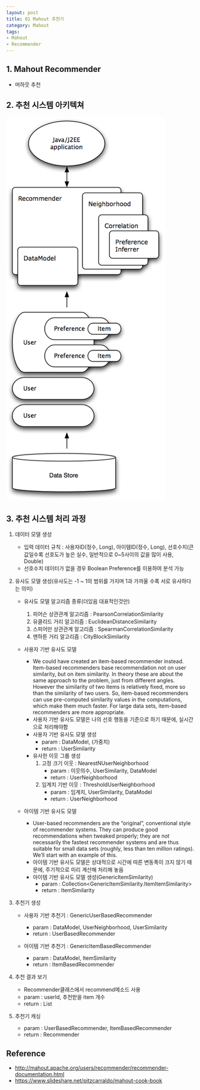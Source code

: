 ```yaml
---
layout: post
title: 01 Mahout 추천기
category: Mahout
tags:
- Mahout
- Recommender
---
```

## 1. Mahout Recommender
- 머하웃 추천

## 2. 추천 시스템 아키텍쳐
![아키텍쳐](public/img/Mahout/taste-architecture.png)

## 3. 추천 시스템 처리 과정
1. 데이터 모델 생성
    - 입력 데이터 규칙 : 사용자ID(정수, Long), 아이템ID(정수, Long), 선호수치(큰 값일수록 선호도가 높은 실수, 일반적으로 0~5사이의 값을 많이 사용, Double)
    - 선호수치 데이터가 없을 경우 Boolean Preference를 이용하여 분석 가능 

2. 유사도 모델 생성(유사도는 -1 ~ 1의 범위를 가지며 1과 가까울 수록 서로 유사하다는 의미)
    - 유사도 모델 알고리즘 종류(더있음 대표적인것만)
        1. 피어슨 상관관계 알고리즘	 	: PearsonCorrelationSimilarity
        2. 유클리드 거리 알고리즘 		: EuclideanDistanceSimilarity
        3. 스피어만 상관관계 알고리즘 	: SpearmanCorrelationSimilarity
        4. 맨하튼 거리 알고리즘         : CityBlockSimilarity

    - 사용자 기반 유사도 모델
        - We could have created an item-based recommender instead. Item-based recommenders base recommendation not on user similarity, but on item similarity. In theory these are about the same approach to the problem, just from different angles. However the similarity of two items is relatively fixed, more so than the similarity of two users. So, item-based recommenders can use pre-computed similarity values in the computations, which make them much faster. For large data sets, item-based recommenders are more appropriate.
        - 사용자 기반 유사도 모델은 나의 선호 행동을 기준으로 하기 때문에, 실시간으로 처리해야함 
        - 사용자 기반 유사도 모델 생성
            - param : DataModel, (가중치)
            - return : UserSimilarity
        - 유사한 이웃 그룹 생성
            1. 고정 크기 이웃	: NearestNUserNeighborhood
                - param : 이웃의수, UserSimilarity, DataModel
                - return : UserNeighborhood
            2. 임계치 기반 이웃	: ThresholdUserNeighborhood
                - param : 임계치, UserSimilarity, DataModel
                - return : UserNeighborhood
                
    - 아이템 기반 유사도 모델
        - User-based recommenders are the “original”, conventional style of recommender systems. They can produce good recommendations when tweaked properly; they are not necessarily the fastest recommender systems and are thus suitable for small data sets (roughly, less than ten million ratings). We’ll start with an example of this.
        - 아이템 기반 유사도 모델은 상대적으로 시간에 따른 변동폭이 크지 않기 때문에, 주기적으로 미리 계산해 처리해 놓음
        - 아이템 기반 유사도 모델 생성(GenericItemSimilarity)
            - param : Collection<GenericItemSimilarity.ItemItemSimilarity>
            - return : ItemSimilarity

3. 추천기 생성
    - 사용자 기반 추천기 : GenericUserBasedRecommender
        - param : DataModel, UserNeighborhood, UserSimilarity
        - return : UserBasedRecommender
        
    - 아이템 기반 추천기 : GenericItemBasedRecommender
        - param : DataModel, ItemSimilarity
        - return : ItemBasedRecommender

4. 추천 결과 보기
    - Recommender클래스에서 recommend메소드 사용
    - param : userId, 추천받을 item 개수
    - return : List<RecommendedItem>

5. 추천기 캐싱
    - param : UserBasedRecommender, ItemBasedRecommender
    - return : Recommender

## Reference
- http://mahout.apache.org/users/recommender/recommender-documentation.html
- https://www.slideshare.net/pitzcarraldo/mahout-cook-book